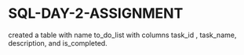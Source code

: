 # SQL-DAY-2-ASSIGNMENT

created a table with name to_do_list with columns task_id , task_name, description, and is_completed.
